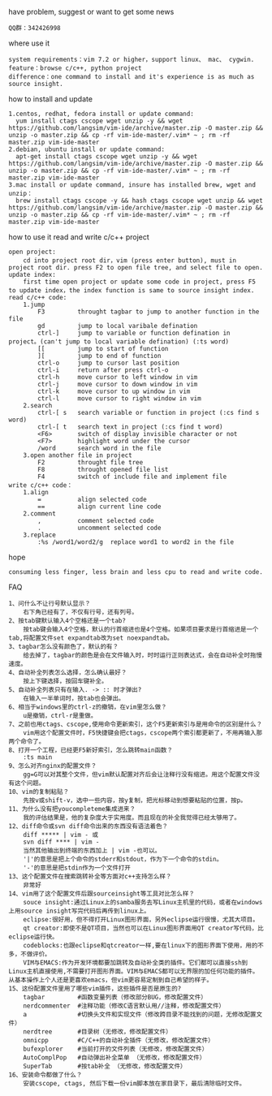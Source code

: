 have problem, suggest or want to get some news

    QQ群：342426998


where use it
    
    system requirements：vim 7.2 or higher，support linux、 mac、 cygwin.
    feature：browse c/c++, python project
    difference：one command to install and it's experience is as much as source insight.


how to install and update

    1.centos, redhat, fedora install or update command:
      yum install ctags cscope wget unzip -y && wget https://github.com/langsim/vim-ide/archive/master.zip -O master.zip && unzip -o master.zip && cp -rf vim-ide-master/.vim* ~ ; rm -rf master.zip vim-ide-master
    2.debian, ubuntu install or update command:
      apt-get install ctags cscope wget unzip -y && wget https://github.com/langsim/vim-ide/archive/master.zip -O master.zip && unzip -o master.zip && cp -rf vim-ide-master/.vim* ~ ; rm -rf master.zip vim-ide-master
    3.mac install or update command, insure has installed brew, wget and unzip：
      brew install ctags cscope -y && hash ctags cscope wget unzip && wget https://github.com/langsim/vim-ide/archive/master.zip -O master.zip && unzip -o master.zip && cp -rf vim-ide-master/.vim* ~ ; rm -rf master.zip vim-ide-master


how to use it read and write c/c++ project

    open project:
        cd into project root dir，vim (press enter button), must in project root dir. press F2 to open file tree, and select file to open.
    update index:
        first time open project or update some code in project, press F5 to update index，the index function is same to source insight index.
    read c/c++ code:
        1.jump
            F3         throught tagbar to jump to another function in the file
            gd         jump to local varibale defination
            ctrl-]     jump to variable or function defination in project。(can't jump to local variable defination) (:ts word)
            [[         jump to start of function
            ][         jump to end of function
            ctrl-o     jump to cursor last position
            ctrl-i     return after press ctrl-o
            ctrl-h     move cursor to left window in vim
            ctrl-j     move cursor to down window in vim
            ctrl-k     move cursor to up window in vim
            ctrl-l     move cursor to right window in vim
        2.search
            ctrl-[ s   search variable or function in project (:cs find s word)
            ctrl-[ t   search text in project (:cs find t word)
            <F6>       switch of display invisible character or not 
            <F7>       highlight word under the cursor 
            /word      search word in the file
        3.open another file in project
            F2         throught file tree
            F8         throught opened file list
            F4         switch of include file and implement file
    write c/c++ code：
        1.align
            =          align selected code
            ==         align current line code
        2.comment
            ,          comment selected code
            .          uncomment selected code
        3.replace
            :%s /word1/word2/g  replace word1 to word2 in the file


hope

    consuming less finger, less brain and less cpu to read and write code.


FAQ

    1、问什么不让行号默认显示？
        右下角已经有了，不仅有行号，还有列号。
    2、按tab键默认输入4个空格还是一个tab?
        按tab键会输入4个空格，默认的行首缩进也是4个空格。如果项目要求是行首缩进是一个tab,将配置文件set expandtab改为set noexpandtab。
    3、tagbar怎么没有颜色了，默认的有？
        给去掉了，tagbar的颜色是会在文件输入时，时时运行正则表达式，会在自动补全时拖慢速度。
    4、自动补全列表怎么选择，怎么确认最好？
        按上下键选择，按回车键补全。
    5、自动补全列表只有在输入. -> :: 时才弹出?
        在输入一半单词时，按tab也会弹出。
    6、相当于windows里的ctrl-z的撤销，在vim里怎么做？
        u是撤销，ctrl-r是重做。
    7、之前也用ctags、cscope,使用命令更新索引，这个F5更新索引与是用命令的区别是什么？
        vim用这个配置文件时，F5快捷键会把ctags，cscope两个索引都更新了，不用再输入那两个命令了。
    8、打开一个工程，已经更F5新好索引，怎么跳转main函数？
        :ts main
    9、怎么对齐nginx的配置文件？
        gg=G可以对其整个文件，但vim默认配置对齐后会让注释行没有缩进。用这个配置文件没有这个问题。
    10、vim的复制粘贴？
        先按v或shift-v，选中一些内容，按y复制，把光标移动到想要粘贴的位置，按p。
    11、为什么没有把youcompleteme集成进来？
        我的评估结果是，他的复杂度大于实用度。而且现在的补全我觉得已经太够用了。
    12、diff命令或svn diff命令出来的东西没有语法着色？
        diff ***** | vim - 或
        svn diff **** | vim -
        当然其他输出到终端的东西加上 | vim -也可以。
        '|'的意思是把上个命令的stderr和stdout，作为下一个命令的stdin。
        '-'的意思是把stdin作为一个文件打开
    13、这个配置文件在搜索跳转补全等方面对c++支持怎么样？
        非常好
    14、vim用了这个配置文件后跟sourceinsight等工具对比怎么样？
        souce insight:通过Linux上的samba服务去写Linux主机里的代码，或者在windows上用source insight写完代码后再传到linux上。
        eclipse:很好用，但不得打开Linux图形界面，另外eclipse运行很慢，尤其大项目。
        qt creator:即使不是QT项目，当然也可以在Linux图形界面用QT creator写代码，比eclipse运行快。
        codeblocks:也跟eclipse和qtcreator一样,要在linux下的图形界面下使用，用的不多，不做评价。
        VIM与EMACS:作为开发环境都要加跳转及自动补全类的插件。它们都可以直接ssh到Linux主机直接使用,不需要打开图形界面。VIM与EMACS都可以无界限的加任何功能的插件。从基本操作上个人还是更喜欢emacs，但vim更容易定制到自己希望的样子。
    15、这份配置文件里用了哪些vim插件，这些插件是否是原生的?
        tagbar         #函数变量列表（修改部分BUG，修改配置文件）
        nerdcommenter  #注释功能（修改C语言默认用//注释，修改配置文件）
        a              #切换头文件和实现文件（修改跨目录不能找到的问题，无修改配置文件）
        nerdtree       #目录树（无修改，修改配置文件）
        omnicpp        #C/C++的自动补全插件（无修改，修改配置文件）
        bufexplorer    #当前打开的文件列表（无修改，修改配置文件）
        AutoComplPop   #自动弹出补全菜单 （无修改，修改配置文件）
        SuperTab       #按tab补全 （无修改，修改配置文件）
    16、安装命令都做了什么？
        安装cscope, ctags, 然后下载一份vim脚本放在家目录下，最后清除临时文件。
